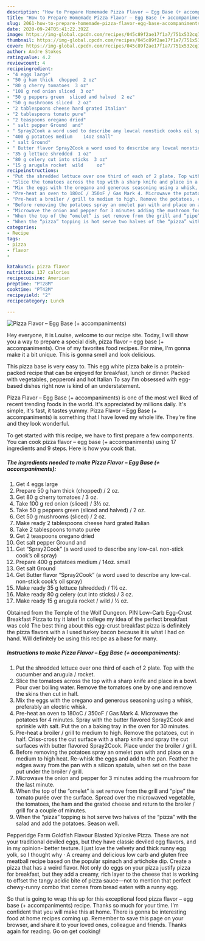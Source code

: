 ```yaml
---
description: "How to Prepare Homemade Pizza Flavor – Egg Base (+ accompaniments)"
title: "How to Prepare Homemade Pizza Flavor – Egg Base (+ accompaniments)"
slug: 2061-how-to-prepare-homemade-pizza-flavor-egg-base-accompaniments
date: 2020-09-24T05:41:22.392Z
image: https://img-global.cpcdn.com/recipes/045c89f2ae17f1a7/751x532cq70/pizza-flavor-egg-base-accompaniments-recipe-main-photo.jpg
thumbnail: https://img-global.cpcdn.com/recipes/045c89f2ae17f1a7/751x532cq70/pizza-flavor-egg-base-accompaniments-recipe-main-photo.jpg
cover: https://img-global.cpcdn.com/recipes/045c89f2ae17f1a7/751x532cq70/pizza-flavor-egg-base-accompaniments-recipe-main-photo.jpg
author: Andre Stokes
ratingvalue: 4.2
reviewcount: 4
recipeingredient:
- "4 eggs large"
- "50 g ham thick  chopped  2 oz"
- "80 g cherry tomatoes  3 oz"
- "100 g red onion sliced  3 oz"
- "50 g peppers green  sliced and halved  2 oz"
- "50 g mushrooms sliced  2 oz"
- "2 tablespoons cheese hard grated Italian"
- "2 tablespoons tomato pure"
- "2 teaspoons oregano dried"
- " salt pepper Ground  and"
- " Spray2Cook a word used to describe any lowcal nonstick cooks oil spray"
- "400 g potatoes medium    14oz small"
- " salt Ground"
- " Butter flavor Spray2Cook a word used to describe any lowcal nonstick cooks oil spray"
- "35 g lettuce shredded  1 oz"
- "80 g celery cut into sticks  3 oz"
- "15 g arugula rocket  wild     oz"
recipeinstructions:
- "Put the shredded lettuce over one third of each of 2 plate. Top with the cucumber and arugula / rocket."
- "Slice the tomatoes across the top with a sharp knife and place in a bowl. Pour over boiling water. Remove the tomatoes one by one and remove the skins then cut in half."
- "Mix the eggs with the oregano and generous seasoning using a whisk, preferably an electric whisk."
- "Pre-heat an oven to 180oC / 350oF / Gas Mark 4. Microwave the potatoes for 4 minutes. Spray with the butter flavored Spray2Cook and sprinkle with salt. Put the on a baking tray in the oven for 30 minutes."
- "Pre-heat a broiler / grill to medium to high. Remove the potatoes, cut in half. Criss-cross the cut surface with a sharp knife and spray the cut surfaces with butter flavored Spray2Cook. Place under the broiler / grill."
- "Before removing the potatoes spray an omelet pan with and place on a medium to high heat. Re-whisk the eggs and add to the pan. Feather the edges away from the pan with a silicon spatula, when set on the base put under the broiler / grill."
- "Microwave the onion and pepper for 3 minutes adding the mushroom for the last minute."
- "When the top of the “omelet” is set remove from the grill and “pipe” the tomato purée over the surface. Spread over the microwaved vegetable, the tomatoes, the ham and the grated cheese and return to the broiler / grill for a couple of minutes."
- "When the “pizza” topping is hot serve two halves of the “pizza” with the salad and add the potatoes. Season well."
categories:
- Recipe
tags:
- pizza
- flavor
- 

katakunci: pizza flavor  
nutrition: 137 calories
recipecuisine: American
preptime: "PT28M"
cooktime: "PT42M"
recipeyield: "2"
recipecategory: Lunch

---
```



![Pizza Flavor – Egg Base (+ accompaniments)](https://img-global.cpcdn.com/recipes/045c89f2ae17f1a7/751x532cq70/pizza-flavor-egg-base-accompaniments-recipe-main-photo.jpg)

Hey everyone, it is Louise, welcome to our recipe site. Today, I will show you a way to prepare a special dish, pizza flavor – egg base (+ accompaniments). One of my favorites food recipes. For mine, I'm gonna make it a bit unique. This is gonna smell and look delicious.

This pizza base is very easy to. This egg white pizza bake is a protein-packed recipe that can be enjoyed for breakfast, lunch or dinner. Packed with vegetables, pepperoni and hot Italian To say I&#39;m obsessed with egg-based dishes right now is kind of an understatement.

Pizza Flavor – Egg Base (+ accompaniments) is one of the most well liked of recent trending foods in the world. It's appreciated by millions daily. It's simple, it's fast, it tastes yummy. Pizza Flavor – Egg Base (+ accompaniments) is something that I have loved my whole life. They're fine and they look wonderful.


To get started with this recipe, we have to first prepare a few components. You can cook pizza flavor – egg base (+ accompaniments) using 17 ingredients and 9 steps. Here is how you cook that.

<!--inarticleads1-->

##### The ingredients needed to make Pizza Flavor – Egg Base (+ accompaniments):

1. Get 4 eggs large
1. Prepare 50 g ham thick  (chopped) / 2 oz.
1. Get 80 g cherry tomatoes / 3 oz.
1. Take 100 g red onion (sliced) / 3½ oz.
1. Take 50 g peppers green  (sliced and halved) / 2 oz.
1. Get 50 g mushrooms (sliced) / 2 oz.
1. Make ready 2 tablespoons cheese hard grated Italian
1. Take 2 tablespoons tomato purée
1. Get 2 teaspoons oregano dried
1. Get  salt pepper Ground  and
1. Get  “Spray2Cook” (a word used to describe any low-cal. non-stick cook’s oil spray)
1. Prepare 400 g potatoes medium   / 14oz. small
1. Get  salt Ground
1. Get  Butter flavor “Spray2Cook” (a word used to describe any low-cal. non-stick cook’s oil spray)
1. Make ready 35 g lettuce (shredded) / 1½ oz.
1. Make ready 80 g celery (cut into sticks) / 3 oz.
1. Make ready 15 g arugula rocket / wild   / ½ oz.


Obtained from the Temple of the Wolf Dungeon. PIN Low-Carb Egg-Crust Breakfast Pizza to try it later! In college my idea of the perfect breakfast was cold The best thing about this egg-crust breakfast pizza is definitely the pizza flavors with a I used turkey bacon because it is what I had on hand. Will definitely be using this recipe as a base for many. 

<!--inarticleads2-->

##### Instructions to make Pizza Flavor – Egg Base (+ accompaniments):

1. Put the shredded lettuce over one third of each of 2 plate. Top with the cucumber and arugula / rocket.
1. Slice the tomatoes across the top with a sharp knife and place in a bowl. Pour over boiling water. Remove the tomatoes one by one and remove the skins then cut in half.
1. Mix the eggs with the oregano and generous seasoning using a whisk, preferably an electric whisk.
1. Pre-heat an oven to 180oC / 350oF / Gas Mark 4. Microwave the potatoes for 4 minutes. Spray with the butter flavored Spray2Cook and sprinkle with salt. Put the on a baking tray in the oven for 30 minutes.
1. Pre-heat a broiler / grill to medium to high. Remove the potatoes, cut in half. Criss-cross the cut surface with a sharp knife and spray the cut surfaces with butter flavored Spray2Cook. Place under the broiler / grill.
1. Before removing the potatoes spray an omelet pan with and place on a medium to high heat. Re-whisk the eggs and add to the pan. Feather the edges away from the pan with a silicon spatula, when set on the base put under the broiler / grill.
1. Microwave the onion and pepper for 3 minutes adding the mushroom for the last minute.
1. When the top of the “omelet” is set remove from the grill and “pipe” the tomato purée over the surface. Spread over the microwaved vegetable, the tomatoes, the ham and the grated cheese and return to the broiler / grill for a couple of minutes.
1. When the “pizza” topping is hot serve two halves of the “pizza” with the salad and add the potatoes. Season well.


Pepperidge Farm Goldfish Flavour Blasted Xplosive Pizza. These are not your traditional deviled eggs, but they have classic deviled egg flavors, and in my opinion- better texture. I just love the velvety and thick runny egg yolk, so I thought why · A creamy and delicious low carb and gluten free meatball recipe based on the popular spinach and artichoke dip. Create a pizza that has a weird flavor. Not only do eggs on your pizza justify pizza for breakfast, but they add a creamy, rich layer to the cheese that is working to offset the tangy acidic bite of pizza sauce—not to mention that perfect chewy-runny combo that comes from bread eaten with a runny egg. 

So that is going to wrap this up for this exceptional food pizza flavor – egg base (+ accompaniments) recipe. Thanks so much for your time. I'm confident that you will make this at home. There is gonna be interesting food at home recipes coming up. Remember to save this page on your browser, and share it to your loved ones, colleague and friends. Thanks again for reading. Go on get cooking!
